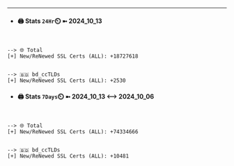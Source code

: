 

---
- #### 🖨️ **Stats** `24Hr`⏲️ ➼ 2024_10_13
```console


--> 🌐 Total
[+] New/ReNewed SSL Certs (ALL): +18727618


--> 🇧🇩 bd_ccTLDs
[+] New/ReNewed SSL Certs (ALL): +2530

```

- #### 🖨️ **Stats** `7Days`⏲️ ➼ 2024_10_13 <--> 2024_10_06
```console


--> 🌐 Total
[+] New/ReNewed SSL Certs (ALL): +74334666


--> 🇧🇩 bd_ccTLDs
[+] New/ReNewed SSL Certs (ALL): +10481

```

